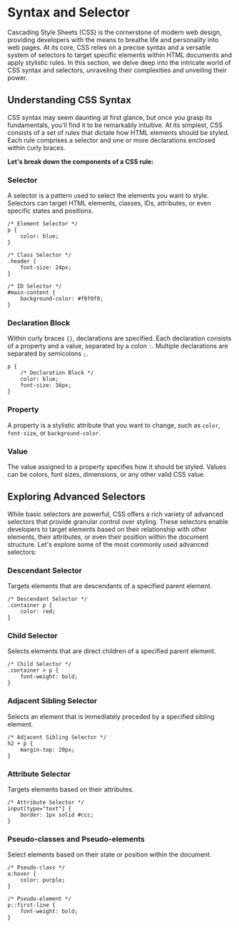 # Syntax and Selector

Cascading Style Sheets (CSS) is the cornerstone of modern web design, providing developers with the means to breathe life and personality into web pages. At its core, CSS relies on a precise syntax and a versatile system of selectors to target specific elements within HTML documents and apply stylistic rules. In this section, we delve deep into the intricate world of CSS syntax and selectors, unraveling their complexities and unveiling their power.


## Understanding CSS Syntax

CSS syntax may seem daunting at first glance, but once you grasp its fundamentals, you'll find it to be remarkably intuitive. At its simplest, CSS consists of a set of rules that dictate how HTML elements should be styled. Each rule comprises a selector and one or more declarations enclosed within curly braces.

**Let's break down the components of a CSS rule:**

### Selector

A selector is a pattern used to select the elements you want to style. Selectors can target HTML elements, classes, IDs, attributes, or even specific states and positions.

```
/* Element Selector */
p {
    color: blue;
}

/* Class Selector */
.header {
    font-size: 24px;
}

/* ID Selector */
#main-content {
    background-color: #f0f0f0;
}
```

### Declaration Block

Within curly braces `{}`, declarations are specified. Each declaration consists of a property and a value, separated by a colon `:`. Multiple declarations are separated by semicolons `;`.

```
p {
    /* Declaration Block */
    color: blue;
    font-size: 16px;
}
```

### Property

A property is a stylistic attribute that you want to change, such as `color`, `font-size`, or `background-color`.

### Value

The value assigned to a property specifies how it should be styled. Values can be colors, font sizes, dimensions, or any other valid CSS value.



## Exploring Advanced Selectors

While basic selectors are powerful, CSS offers a rich variety of advanced selectors that provide granular control over styling. These selectors enable developers to target elements based on their relationship with other elements, their attributes, or even their position within the document structure. Let's explore some of the most commonly used advanced selectors:

### Descendant Selector

Targets elements that are descendants of a specified parent element.

```
/* Descendant Selector */
.container p {
    color: red;
}
```

### Child Selector

Selects elements that are direct children of a specified parent element.

```
/* Child Selector */
.container > p {
    font-weight: bold;
}
```

### Adjacent Sibling Selector

Selects an element that is immediately preceded by a specified sibling element.

```
/* Adjacent Sibling Selector */
h2 + p {
    margin-top: 20px;
}
```

### Attribute Selector

Targets elements based on their attributes.

```
/* Attribute Selector */
input[type="text"] {
    border: 1px solid #ccc;
}
```

### Pseudo-classes and Pseudo-elements

Select elements based on their state or position within the document.

```
/* Pseudo-class */
a:hover {
    color: purple;
}

/* Pseudo-element */
p::first-line {
    font-weight: bold;
}
```
